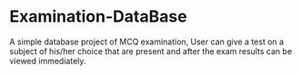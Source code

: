 # Examination-DataBase
A simple database project of MCQ examination, User can give a test on a subject of his/her choice that are present and after the exam results can be viewed immediately. 

